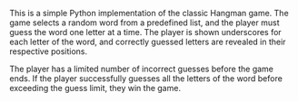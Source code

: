 This is a simple Python implementation of the classic Hangman game. The game selects a random word from a predefined list, and the player must guess the word one letter at a time. The player is shown underscores for each letter of the word, and correctly guessed letters are revealed in their respective positions.

The player has a limited number of incorrect guesses before the game ends. If the player successfully guesses all the letters of the word before exceeding the guess limit, they win the game.
